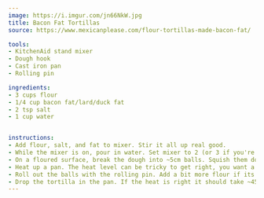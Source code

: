 ```yaml
---
image: https://i.imgur.com/jn66NkW.jpg
title: Bacon Fat Tortillas
source: https://www.mexicanplease.com/flour-tortillas-made-bacon-fat/

tools:
- KitchenAid stand mixer
- Dough hook
- Cast iron pan
- Rolling pin

ingredients:
- 3 cups flour
- 1/4 cup bacon fat/lard/duck fat
- 2 tsp salt
- 1 cup water


instructions:
- Add flour, salt, and fat to mixer. Stir it all up real good.
- While the mixer is on, pour in water. Set mixer to 2 (or 3 if you're feeling spicy) and let it work the dough into a nice ball.
- On a floured surface, break the dough into ~5cm balls. Squish them down a bit and let them rest for 15-45 minutes.
- Heat up a pan. The heat level can be tricky to get right, you want a medium-medium-high. Colder than a nice fried egg but not by much.
- Roll out the balls with the rolling pin. Add a bit more flour if its sticking. Keep rotating about somewhere between 45 and 90 degrees with each roll to get a round tortilla, or do whatever if you don't care about aesthetics.
- Drop the tortilla in the pan. If the heat is right it should take ~45 seconds before bubbles form and the bottom gets some brown spots. Flip it and do the same time on the other side. If the tortillas get golden all over the pan is probably too cold, and if they get blackened quickly its probably too hot.
---
```

